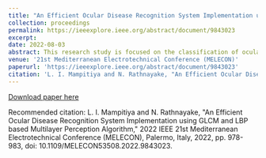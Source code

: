 ```yaml
---
title: "An Efficient Ocular Disease Recognition System Implementation using GLCM and LBP based Multilayer Perception Algorithm"
collection: proceedings
permalink: https://ieeexplore.ieee.org/abstract/document/9843023
excerpt: 
date: 2022-08-03
abstract: This research study is focused on the classification of ocular diseases by referring to a well-known dataset. The data is divided into seven classes: diabetes, glaucoma, cataract, normal, hypertension, age-related macular degeneration, pathological myopia, and other diseases/abnormalities. A Neural Network is used for the classification of diseases. In addition, the GLCM and LBP feature extracting methods have been used to carry out the feature extraction for the fundus images. This study compares five different ocular disease recognizing techniques. Moreover, the proposed model was evaluated regarding precision, recall, and accuracy. The proposed solution outperformed existing state-of-the-art algorithms, achieving 99.58% accuracy.
venue: '21st Mediterranean Electrotechnical Conference (MELECON)'
paperurl: 'https://ieeexplore.ieee.org/abstract/document/9843023'
citation: 'L. I. Mampitiya and N. Rathnayake, "An Efficient Ocular Disease Recognition System Implementation using GLCM and LBP based Multilayer Perception Algorithm," 2022 IEEE 21st Mediterranean Electrotechnical Conference (MELECON), Palermo, Italy, 2022, pp. 978-983, doi: 10.1109/MELECON53508.2022.9843023.'
---
```


[Download paper here](https://ieeexplore.ieee.org/abstract/document/9843023)

Recommended citation: L. I. Mampitiya and N. Rathnayake, "An Efficient Ocular Disease Recognition System Implementation using GLCM and LBP based Multilayer Perception Algorithm," 2022 IEEE 21st Mediterranean Electrotechnical Conference (MELECON), Palermo, Italy, 2022, pp. 978-983, doi: 10.1109/MELECON53508.2022.9843023.
